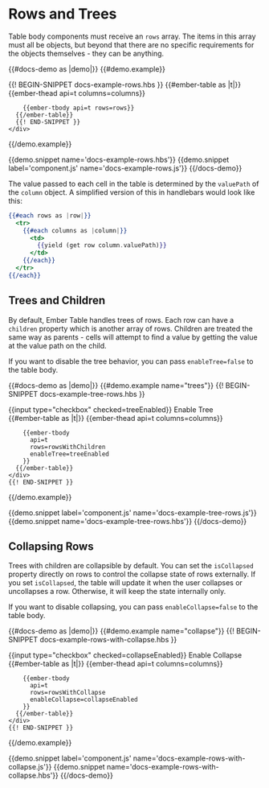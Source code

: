 # Rows and Trees

Table body components must receive an `rows` array. The items in this array must
all be objects, but beyond that there are no specific requirements for the
objects themselves - they can be anything.

{{#docs-demo as |demo|}}
  {{#demo.example}}
    <div class="demo-container small">
      {{! BEGIN-SNIPPET docs-example-rows.hbs }}
      {{#ember-table as |t|}}
        {{ember-thead api=t columns=columns}}

        {{ember-tbody api=t rows=rows}}
      {{/ember-table}}
      {{! END-SNIPPET }}
    </div>
  {{/demo.example}}

  {{demo.snippet name='docs-example-rows.hbs'}}
  {{demo.snippet label='component.js' name='docs-example-rows.js'}}
{{/docs-demo}}

The value passed to each cell in the table is determined by the `valuePath` of
the `column` object. A simplified version of this in handlebars would look like
this:

```hbs
{{#each rows as |row|}}
  <tr>
    {{#each columns as |column|}}
      <td>
        {{yield (get row column.valuePath)}}
      </td>
    {{/each}}
  </tr>
{{/each}}
```

## Trees and Children

By default, Ember Table handles trees of rows. Each row can have a `children`
property which is another array of rows. Children are treated the same way as
parents - cells will attempt to find a value by getting the value at the value
path on the child.

If you want to disable the tree behavior, you can pass `enableTree=false` to
the table body.

{{#docs-demo as |demo|}}
  {{#demo.example name="trees"}}
    {{! BEGIN-SNIPPET docs-example-tree-rows.hbs }}
    <div class="py-2">
      <label>
        {{input type="checkbox" checked=treeEnabled}}
        Enable Tree
      </label>
    </div>
    <div class="demo-container small">
      {{#ember-table as |t|}}
        {{ember-thead api=t columns=columns}}

        {{ember-tbody
          api=t
          rows=rowsWithChildren
          enableTree=treeEnabled
        }}
      {{/ember-table}}
    </div>
    {{! END-SNIPPET }}
  {{/demo.example}}

  {{demo.snippet label='component.js' name='docs-example-tree-rows.js'}}
  {{demo.snippet name='docs-example-tree-rows.hbs'}}
{{/docs-demo}}

## Collapsing Rows

Trees with children are collapsible by default. You can set the `isCollapsed`
property directly on rows to control the collapse state of rows externally. If
you set `isCollapsed`, the table will update it when the user collapses or
uncollapses a row. Otherwise, it will keep the state internally only.

If you want to disable collapsing, you can pass `enableCollapse=false` to the
table body.

{{#docs-demo as |demo|}}
  {{#demo.example name="collapse"}}
    {{! BEGIN-SNIPPET docs-example-rows-with-collapse.hbs }}
    <div class="py-2">
      <label>
        {{input type="checkbox" checked=collapseEnabled}}
        Enable Collapse
      </label>
    </div>
    <div class="demo-container small">
      {{#ember-table as |t|}}
        {{ember-thead api=t columns=columns}}

        {{ember-tbody
          api=t
          rows=rowsWithCollapse
          enableCollapse=collapseEnabled
        }}
      {{/ember-table}}
    </div>
    {{! END-SNIPPET }}
  {{/demo.example}}

  {{demo.snippet label='component.js' name='docs-example-rows-with-collapse.js'}}
  {{demo.snippet name='docs-example-rows-with-collapse.hbs'}}
{{/docs-demo}}
